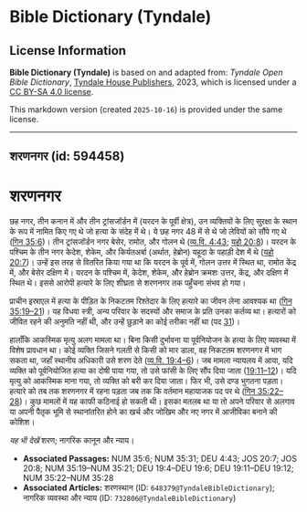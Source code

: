 # Bible Dictionary (Tyndale)

## License Information

**Bible Dictionary (Tyndale)** is based on and adapted from: _Tyndale Open Bible Dictionary_, [Tyndale House Publishers](https://tyndaleopenresources.com/), 2023, which is licensed under a [CC BY-SA 4.0 license](https://creativecommons.org/licenses/by-sa/4.0/legalcode.en).

This markdown version (created `2025-10-16`) is provided under the same license.



--------------------------------

## शरणनगर (id: 594458)

शरणनगर
======

छह नगर, तीन कनान में और तीन ट्रांसजॉर्डन में (यरदन के पूर्वी क्षेत्र), उन व्यक्तियों के लिए सुरक्षा के स्थान के रूप में नामित किए गए थे जो हत्या के संदेह में थे। ये छह नगर 48 में से थे जो लेवियों को सौंपे गए थे ([गिन 35:6](https://ref.ly/Num35:6))। तीन ट्रांसजॉर्डन नगर बेसेर, रामोत, और गोलन थे ([व्य.वि. 4:43](https://ref.ly/Deut4:43); [यहो 20:8](https://ref.ly/Josh20:8))। यरदन के पश्चिम के तीन नगर केदेश, शेकेम, और किर्यतअर्बा (अर्थात, हेब्रोन) यहूदा के पहाड़ी देश में थे ([यहो 20:7](https://ref.ly/Josh20:7))। उन्हें इस तरह से वितरित किया गया था कि यरदन के पूर्व में, गोलन उत्तर में स्थित था, रामोत केंद्र में, और बेसेर दक्षिण में। यरदन के पश्चिम में, केदेश, शेकेम, और हेब्रोन क्रमशः उत्तर, केंद्र, और दक्षिण में स्थित थे। इससे आरोपी हत्यारे के लिए शीघ्रता से शरणनगर तक पहुँचना संभव हो गया।

प्राचीन इस्राएल में हत्या के पीड़ित के निकटतम रिश्तेदार के लिए हत्यारे का जीवन लेना आवश्यक था ([गिन 35:19–21](https://ref.ly/Num35:19-Num35:21))। यह विधवा स्त्री, अन्य परिवार के सदस्यों और समाज के प्रति उनका कर्तव्य था। हत्यारों को जीवित रहने की अनुमति नहीं थी, और उन्हें छुड़ाने का कोई तरीका नहीं था (पद [31](https://ref.ly/Num35:31))।

हालाँकि आकस्मिक मृत्यु अलग मामला था। बिना किसी दुर्भावना या पूर्वनियोजन के हत्या के लिए व्यवस्था में विशेष प्रावधान था। कोई व्यक्ति जिसने गलती से किसी को मार डाला, वह निकटतम शरणनगर में भाग सकता था, जहाँ स्थानीय अधिकारी उसे शरण देते ([व्य.वि. 19:4–6](https://ref.ly/Deut19:4-Deut19:6))। जब मामला न्यायलय में आया, यदि व्यक्ति को पूर्वनियोजित हत्या का दोषी पाया गया, तो उसे फांसी के लिए सौंप दिया जाता ([19:11–12](https://ref.ly/Deut19:11-Deut19:12))। यदि मृत्यु को आकस्मिक माना गया, तो व्यक्ति को बरी कर दिया जाता। फिर भी, उसे दण्ड भुगतना पड़ता। हत्यारे को तब तक शरणनगर में रहना पड़ता जब तक कि वर्तमान महायाजक पद पर थे ([गिन 35:22–28](https://ref.ly/Num35:22-Num35:28))। कुछ मामलों में यह काफी कठिनाई हो सकती थी। इसका मतलब था या तो अपने परिवार से अलगाव या अपनी पैतृक भूमि से स्थानांतरित होने का खर्च और जोखिम और नए नगर में आजीविका बनाने की कोशिश।

*यह भी देखें* शरण; नागरिक कानून और न्याय।

* **Associated Passages:** NUM 35:6; NUM 35:31; DEU 4:43; JOS 20:7; JOS 20:8; NUM 35:19–NUM 35:21; DEU 19:4–DEU 19:6; DEU 19:11–DEU 19:12; NUM 35:22–NUM 35:28
* **Associated Articles:** शरणस्थान (ID: `648379@TyndaleBibleDictionary`); नागरिक व्यवस्था और न्याय (ID: `732806@TyndaleBibleDictionary`)

